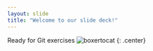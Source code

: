 ```yaml
---
layout: slide
title: "Welcome to our slide deck!"
---
```


Ready for Git exercises
![boxertocat](https://octodex.github.com/images/boxertocat_octodex.jpg)
{: .center}
